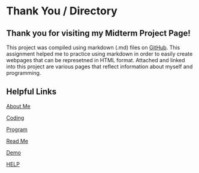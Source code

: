 # Thank You / Directory
## Thank you for visiting my Midterm Project Page! 

This project was compiled using markdown (.md) files on [GitHub](github.com). This assignment helped me to practice using markdown in order to easily create webpages that can be represetned in HTML format.
Attached and linked into this project are various pages that reflect information about myself and programming. 

## Helpful Links

[About Me](https://github.com/seanmoserr/midtermProject/blob/main/aboutMe.md)

[Coding](https://github.com/seanmoserr/midtermProject/blob/main/favoriteCoding.md)

[Program](https://github.com/seanmoserr/midtermProject/blob/main/Program.cs)

[Read Me](https://github.com/seanmoserr/midtermProject/blob/main/README.md)

[Demo](https://github.com/seanmoserr/midtermProject/new/main/random.md)

[HELP](https://github.com/seanmoserr/midtermProject/edit/main/thankYou.md)

